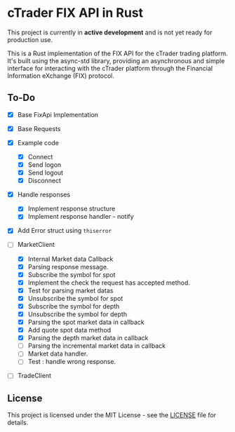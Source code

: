 # cTrader FIX API in Rust

This project is currently in **active development** and is not yet ready for production use.

This is a Rust implementation of the FIX API for the cTrader trading platform. It's built using the async-std library, providing an asynchronous and simple interface for interacting with the cTrader platform through the Financial Information eXchange (FIX) protocol.


## To-Do 

- [x] Base FixApi Implementation
- [x] Base Requests
- [x] Example code
  - [x] Connect
  - [x] Send logon
  - [x] Send logout
  - [x] Disconnect
- [x] Handle responses
  - [x] Implement response structure
  - [x] Implement response handler - notify
- [x] Add Error struct using `thiserror`
- [ ] MarketClient
  - [x] Internal Market data Callback 
  - [x] Parsing response message.
  - [x] Subscribe the symbol for spot 
  - [x] Implement the check the request has accepted method.
  - [x] Test for parsing market datas
  - [x] Unsubscribe the symbol for spot
  - [x] Subscribe the symbol for depth 
  - [x] Unsubscribe the symbol for depth 
  - [x] Parsing the spot market data in callback
  - [x] Add quote spot data method
  - [x] Parsing the depth market data in callback
  - [ ] Parsing the incremental market data in callback
  - [ ] Market data handler.
  - [ ] Test : handle wrong response.
- [ ] TradeClient
	



## License
This project is licensed under the MIT License - see the [LICENSE](./LICENSE) file for details.
